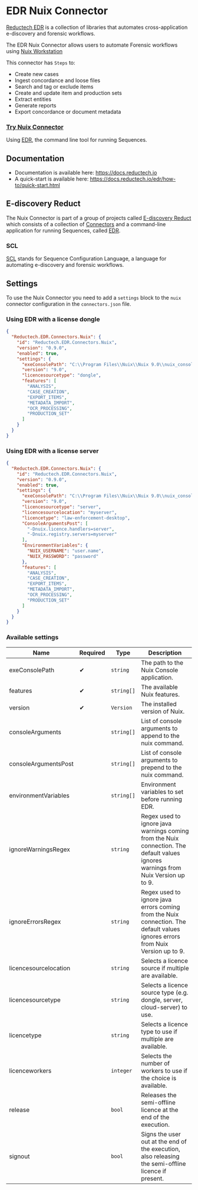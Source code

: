 # EDR Nuix Connector

[Reductech EDR](https://gitlab.com/reductech/edr) is a collection of
libraries that automates cross-application e-discovery and forensic workflows.

The EDR Nuix Connector allows users to automate Forensic workflows using
[Nuix Workstation](https://www.nuix.com/products/nuixworkstation)

This connector has `Steps` to:

- Create new cases
- Ingest concordance and loose files
- Search and tag or exclude items
- Create and update item and production sets
- Extract entities
- Generate reports
- Export concordance or document metadata

### [Try Nuix Connector](https://gitlab.com/reductech/edr/edr/-/releases)

Using [EDR](https://gitlab.com/reductech/edr/edr),
the command line tool for running Sequences.

## Documentation

- Documentation is available here: https://docs.reductech.io
- A quick-start is available here: https://docs.reductech.io/edr/how-to/quick-start.html

## E-discovery Reduct

The Nuix Connector is part of a group of projects called
[E-discovery Reduct](https://gitlab.com/reductech/edr)
which consists of a collection of [Connectors](https://gitlab.com/reductech/edr/connectors)
and a command-line application for running Sequences, called
[EDR](https://gitlab.com/reductech/edr/edr/-/releases).

### SCL

[SCL](https://docs.reductech.io/edr/how-to/scl/sequence-configuration-language.html) stands for
Sequence Configuration Language, a language for automating e-discovery and forensic workflows.

## Settings

To use the Nuix Connector you need to add a `settings` block to the `nuix` connector configuration in the `connectors.json` file.

### Using EDR with a license dongle

```json
{
  "Reductech.EDR.Connectors.Nuix": {
    "id": "Reductech.EDR.Connectors.Nuix",
    "version": "0.9.0",
    "enabled": true,
    "settings": {
      "exeConsolePath": "C:\\Program Files\\Nuix\\Nuix 9.0\\nuix_console.exe",
      "version": "9.0",
      "licencesourcetype": "dongle",
      "features": [
        "ANALYSIS",
        "CASE_CREATION",
        "EXPORT_ITEMS",
        "METADATA_IMPORT",
        "OCR_PROCESSING",
        "PRODUCTION_SET"
      ]
    }
  }
}
```

### Using EDR with a license server

```json
{
  "Reductech.EDR.Connectors.Nuix": {
    "id": "Reductech.EDR.Connectors.Nuix",
    "version": "0.9.0",
    "enabled": true,
    "settings": {
      "exeConsolePath": "C:\\Program Files\\Nuix\\Nuix 9.0\\nuix_console.exe",
      "version": "9.0",
      "licencesourcetype": "server",
      "licencesourcelocation": "myserver",
      "licencetype": "law-enforcement-desktop",
      "ConsoleArgumentsPost": [
        "-Dnuix.licence.handlers=server",
        "-Dnuix.registry.servers=myserver"
      ],
      "EnvironmentVariables": {
        "NUIX_USERNAME": "user.name",
        "NUIX_PASSWORD": "password"
      },
      "features": [
        "ANALYSIS",
        "CASE_CREATION",
        "EXPORT_ITEMS",
        "METADATA_IMPORT",
        "OCR_PROCESSING",
        "PRODUCTION_SET"
      ]
    }
  }
}
```

### Available settings

| Name                  | Required | Type       | Description                                                                                                                        |
| --------------------- | -------- | ---------- | ---------------------------------------------------------------------------------------------------------------------------------- |
| exeConsolePath        | ✔        | `string`   | The path to the Nuix Console application.                                                                                          |
| features              | ✔        | `string[]` | The available Nuix features.                                                                                                       |
| version               | ✔        | `Version`  | The installed version of Nuix.                                                                                                     |
| consoleArguments      |          | `string[]` | List of console arguments to append to the nuix command.                                                                           |
| consoleArgumentsPost  |          | `string[]` | List of console arguments to prepend to the nuix command.                                                                          |
| environmentVariables  |          | `string[]` | Environment variables to set before running EDR.                                                                                   |
| ignoreWarningsRegex   |          | `string`   | Regex used to ignore java warnings coming from the Nuix connection. The default values ignores warnings from Nuix Version up to 9. |
| ignoreErrorsRegex     |          | `string`   | Regex used to ignore java errors coming from the Nuix connection. The default values ignores errors from Nuix Version up to 9.     |
| licencesourcelocation |          | `string`   | Selects a licence source if multiple are available.                                                                                |
| licencesourcetype     |          | `string`   | Selects a licence source type (e.g. dongle, server, cloud-server) to use.                                                          |
| licencetype           |          | `string`   | Selects a licence type to use if multiple are available.                                                                           |
| licenceworkers        |          | `integer`  | Selects the number of workers to use if the choice is available.                                                                   |
| release               |          | `bool`     | Releases the semi-offline licence at the end of the execution.                                                                     |
| signout               |          | `bool`     | Signs the user out at the end of the execution, also releasing the semi-offline licence if present.                                |
